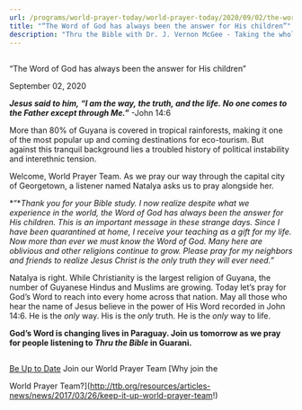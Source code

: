 ```yaml
---
url: /programs/world-prayer-today/world-prayer-today/2020/09/02/the-word-of-god-has-always-been-the-answer-for-his-children
title: "“The Word of God has always been the answer for His children”"
description: "Thru the Bible with Dr. J. Vernon McGee - Taking the whole Word to the whole world"
---
```







## 
 “The Word of God has always been the answer for His children”


September 02, 2020




***Jesus said to him, “I am the way, the truth, and the life. No one comes to the Father except through Me.”*** -John 14:6

More than 80% of Guyana is covered in tropical rainforests, making it one of the most popular up and coming destinations for eco-tourism. But against this tranquil background lies a troubled history of political instability and interethnic tension.  


Welcome, World Prayer Team. As we pray our way through the capital city of Georgetown, a listener named Natalya asks us to pray alongside her. 

 *“**Thank you for your Bible study. I now realize despite what we experience in the world, the Word of God has always been the answer for His children. This is an important message in these strange days. Since I have been quarantined at home, I receive your teaching as a gift for my life. Now more than ever we must know the Word of God. Many here are oblivious and other religions continue to grow. Please pray for my neighbors and friends to realize Jesus Christ is the only truth they will ever need.”* 

 Natalya is right. While Christianity is the largest religion of Guyana, the number of Guyanese Hindus and Muslims are growing. Today let’s pray for God’s Word to reach into every home across that nation. May all those who hear the name of Jesus believe in the power of His Word recorded in John 14:6. He is the *only* way. His is the *only* truth. He is the *only* way to life. 

 **God’s Word is changing lives in Paraguay. Join us tomorrow as we pray for people listening to *Thru the Bible* in Guarani.**







## 




[Be Up to Date](http://feeds.feedburner.com/WorldPrayerToday "World Prayer Today RSS Feed")
Join our World Prayer Team
[Why join the  

World Prayer Team?](http://ttb.org/resources/articles-news/news/2017/03/26/keep-it-up-world-prayer-team!)




